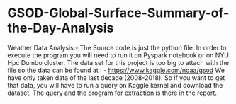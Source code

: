# GSOD-Global-Surface-Summary-of-the-Day-Analysis
Weather Data Analysis:-
The Source code is just the python file. In order to execute the program you will need to run it on Pyspark notebook or on NYU Hpc Dumbo cluster.
The data set for this project is too big to attach with the file so the data can be found at : - https://www.kaggle.com/noaa/gsod
We have only taken data of the last decade (2008-2018). So if you want to get that data, you will have to run a query on Kaggle kernel and download the dataset.
The query and the program for extraction is there in the report.
